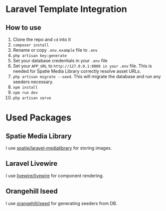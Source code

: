 # Laravel Template Integration

## How to use

1. Clone the repo and `cd` into it
1. `composer install`
1. Rename or copy `.env.example` file to `.env`
1. `php artisan key:generate`
1. Set your database credentials in your `.env` file
1. Set your `APP_URL` to `http://127.0.0.1:8000 in your` `.env` file. This is needed for Spatie Media Library correctly resolve asset URLs.
1. `php artisan migrate --seed`. This will migrate the database and run any seeders necessary. 
1. `npm install`
1. `npm run dev`
1. `php artisan serve`

# Used Packages

## Spatie Media Library 

I use [spatie/laravel-medialibrary](https://github.com/spatie/laravel-medialibrary) for storing images. 

## Laravel Livewire 

I use [livewire/livewire](https://laravel-livewire.com/docs) for component rendering.

## Orangehill Iseed

I use [orangehill/iseed](https://github.com/orangehill/iseed) for generating seeders from DB.


